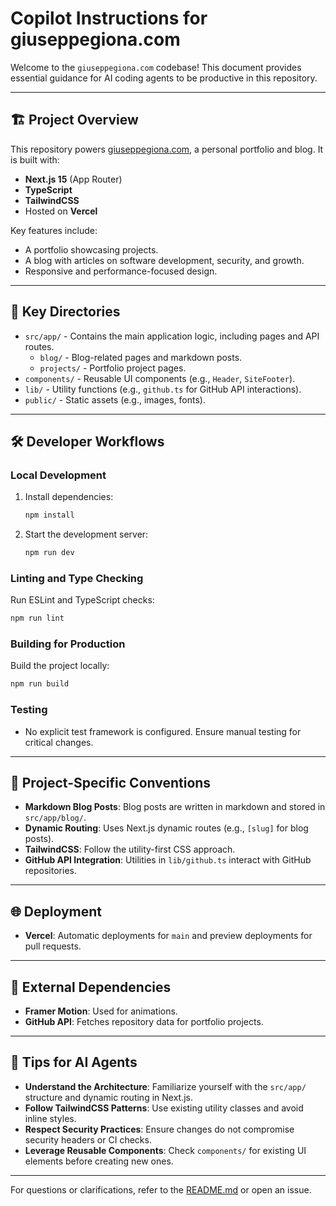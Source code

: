 # Copilot Instructions for giuseppegiona.com

Welcome to the `giuseppegiona.com` codebase! This document provides essential guidance for AI coding agents to be productive in this repository.

---

## 🏗️ Project Overview

This repository powers [giuseppegiona.com](https://giuseppegiona.com), a personal portfolio and blog. It is built with:

- **Next.js 15** (App Router)
- **TypeScript**
- **TailwindCSS**
- Hosted on **Vercel**

Key features include:
- A portfolio showcasing projects.
- A blog with articles on software development, security, and growth.
- Responsive and performance-focused design.

---

## 📂 Key Directories

- `src/app/` - Contains the main application logic, including pages and API routes.
  - `blog/` - Blog-related pages and markdown posts.
  - `projects/` - Portfolio project pages.
- `components/` - Reusable UI components (e.g., `Header`, `SiteFooter`).
- `lib/` - Utility functions (e.g., `github.ts` for GitHub API interactions).
- `public/` - Static assets (e.g., images, fonts).

---

## 🛠️ Developer Workflows

### Local Development

1. Install dependencies:
   ```bash
   npm install
   ```
2. Start the development server:
   ```bash
   npm run dev
   ```

### Linting and Type Checking

Run ESLint and TypeScript checks:
```bash
npm run lint
```

### Building for Production

Build the project locally:
```bash
npm run build
```

### Testing

- No explicit test framework is configured. Ensure manual testing for critical changes.

---

## 🔑 Project-Specific Conventions

- **Markdown Blog Posts**: Blog posts are written in markdown and stored in `src/app/blog/`.
- **Dynamic Routing**: Uses Next.js dynamic routes (e.g., `[slug]` for blog posts).
- **TailwindCSS**: Follow the utility-first CSS approach.
- **GitHub API Integration**: Utilities in `lib/github.ts` interact with GitHub repositories.

---

## 🌐 Deployment

- **Vercel**: Automatic deployments for `main` and preview deployments for pull requests.

---

## 🔗 External Dependencies

- **Framer Motion**: Used for animations.
- **GitHub API**: Fetches repository data for portfolio projects.

---

## 🧠 Tips for AI Agents

- **Understand the Architecture**: Familiarize yourself with the `src/app/` structure and dynamic routing in Next.js.
- **Follow TailwindCSS Patterns**: Use existing utility classes and avoid inline styles.
- **Respect Security Practices**: Ensure changes do not compromise security headers or CI checks.
- **Leverage Reusable Components**: Check `components/` for existing UI elements before creating new ones.

---

For questions or clarifications, refer to the [README.md](../README.md) or open an issue.